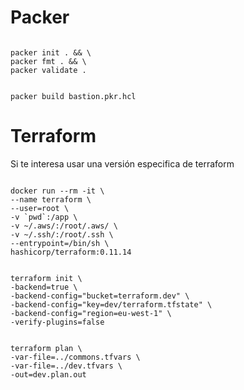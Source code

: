 # Packer

```shell

packer init . && \
packer fmt . && \
packer validate .

```

```shell

packer build bastion.pkr.hcl

```

# Terraform


Si te interesa usar una versión especifica de terraform

```shell

docker run --rm -it \
--name terraform \
--user=root \
-v `pwd`:/app \
-v ~/.aws/:/root/.aws/ \
-v ~/.ssh/:/root/.ssh \
--entrypoint=/bin/sh \
hashicorp/terraform:0.11.14

```


```shell

terraform init \
-backend=true \
-backend-config="bucket=terraform.dev" \
-backend-config="key=dev/terraform.tfstate" \
-backend-config="region=eu-west-1" \
-verify-plugins=false

```


```shell

terraform plan \
-var-file=../commons.tfvars \
-var-file=../dev.tfvars \
-out=dev.plan.out

```
